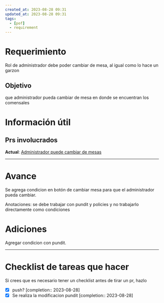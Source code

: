 ```yaml
---
created_at: 2023-08-28 09:31
updated_at: 2023-08-28 09:31
tags:
  - [pof]
  - requirement
---
```




# Requerimiento

Rol de administrador debe poder cambiar de mesa, al igual como lo hace un garzon


## Objetivo

que administrador pueda cambiar de mesa en donde se encuentran los comensales


# Información útil

## Prs involucrados

**Actual**: [Administrador puede cambiar de mesas](https://bitbucket.org/nnodes/pof/pull-requests/218)

---
# Avance

Se agrega condicion en botón de cambiar mesa para que el administrador pueda cambiar.

Anotaciones: se debe trabajar con pundit y policies y no trabajarlo directamente como condiciones

# Adiciones

Agregar condicion con pundit.


---
# Checklist de tareas que hacer 

Si crees que es necesario tener un checklist antes de tirar un pr, hazlo

- [x] push?  [completion:: 2023-08-28]
- [x] Se realiza la modificacion pundit  [completion:: 2023-08-28]